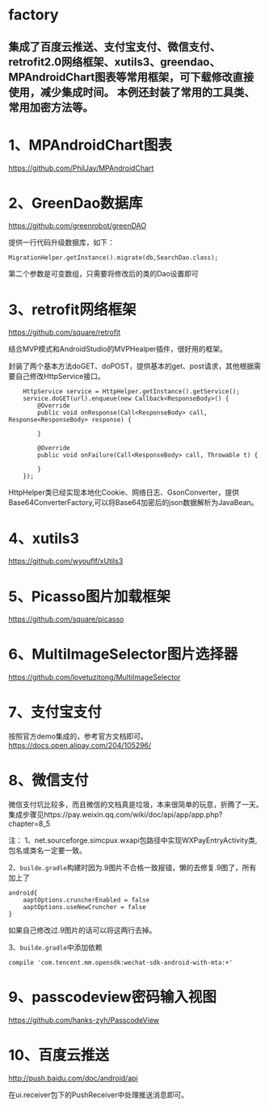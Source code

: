 # factory
集成了百度云推送、支付宝支付、微信支付、retrofit2.0网络框架、xutils3、greendao、MPAndroidChart图表等常用框架，可下载修改直接使用，减少集成时间。
本例还封装了常用的工具类、常用加密方法等。
--------
# 1、MPAndroidChart图表
https://github.com/PhilJay/MPAndroidChart

# 2、GreenDao数据库
https://github.com/greenrobot/greenDAO

提供一行代码升级数据库，如下：
```
MigrationHelper.getInstance().migrate(db,SearchDao.class);
```
第二个参数是可变数组，只需要将修改后的类的Dao设置即可

# 3、retrofit网络框架
https://github.com/square/retrofit

结合MVP模式和AndroidStudio的MVPHealper插件，很好用的框架。

封装了两个基本方法doGET、doPOST，提供基本的get、post请求，其他根据需要自己修改HttpService接口。

```
    HttpService service = HttpHelper.getInstance().getService();
    service.doGET(url).enqueue(new Callback<ResponseBody>() {
        @Override
        public void onResponse(Call<ResponseBody> call, Response<ResponseBody> response) {

        }

        @Override
        public void onFailure(Call<ResponseBody> call, Throwable t) {

        }
    });
```

HttpHelper类已经实现本地化Cookie、网络日志、GsonConverter，提供Base64ConverterFactory,可以将Base64加密后的json数据解析为JavaBean。
# 4、xutils3
https://github.com/wyouflf/xUtils3

# 5、Picasso图片加载框架
https://github.com/square/picasso

# 6、MultiImageSelector图片选择器
https://github.com/lovetuzitong/MultiImageSelector

# 7、支付宝支付
按照官方demo集成的，参考官方文档即可。
https://docs.open.alipay.com/204/105296/
# 8、微信支付
微信支付坑比较多，而且微信的文档真是垃圾，本来很简单的玩意，折腾了一天。
集成步骤见https://pay.weixin.qq.com/wiki/doc/api/app/app.php?chapter=8_5

注：
1、net.sourceforge.simcpux.wxapi包路径中实现WXPayEntryActivity类,包名或类名一定要一致。

2、`builde.gradle`构建时因为.9图片不合格一致报错，懒的去修复.9图了，所有加上了
```
android{
    aaptOptions.cruncherEnabled = false
    aaptOptions.useNewCruncher = false
}
```
如果自己修改过.9图片的话可以将这两行去掉。

3、`builde.gradle`中添加依赖
```
compile 'com.tencent.mm.opensdk:wechat-sdk-android-with-mta:+'
```
# 9、passcodeview密码输入视图
https://github.com/hanks-zyh/PasscodeView

# 10、百度云推送
http://push.baidu.com/doc/android/api

在ui.receiver包下的PushReceiver中处理推送消息即可。

